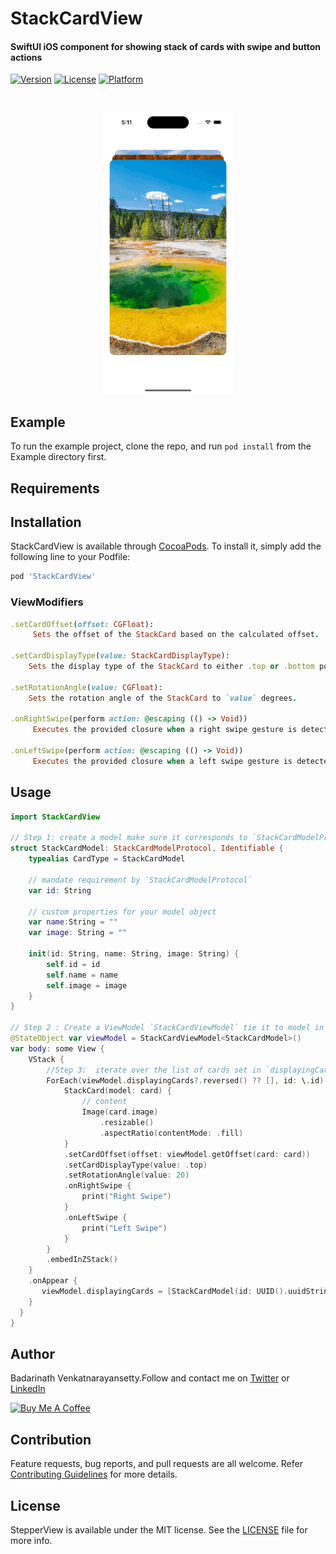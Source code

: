 # StackCardView

#### SwiftUI iOS component for showing stack of cards with swipe and button actions

[![Version](https://img.shields.io/cocoapods/v/StackCardView.svg?style=flat)](https://cocoapods.org/pods/StackCardView)
[![License](https://img.shields.io/cocoapods/l/StackCardView.svg?style=flat)](https://cocoapods.org/pods/StackCardView)
[![Platform](https://img.shields.io/cocoapods/p/StackCardView.svg?style=flat)](https://cocoapods.org/pods/StackCardView)

<br/>
<p align="center">
<img src="https://raw.githubusercontent.com/badrinathvm/StackCardView/master/images/StackCardView.gif" height="450" alt="StepperView"/>
</p>

## Example

To run the example project, clone the repo, and run `pod install` from the Example directory first.

## Requirements

## Installation

StackCardView is available through [CocoaPods](https://cocoapods.org). To install
it, simply add the following line to your Podfile:

```ruby
pod 'StackCardView'
```

### ViewModifiers 

```ruby
.setCardOffset(offset: CGFloat): 
     Sets the offset of the StackCard based on the calculated offset.

.setCardDisplayType(value: StackCardDisplayType): 
    Sets the display type of the StackCard to either .top or .bottom position.

.setRotationAngle(value: CGFloat): 
    Sets the rotation angle of the StackCard to `value` degrees.

.onRightSwipe(perform action: @escaping (() -> Void))
     Executes the provided closure when a right swipe gesture is detected

.onLeftSwipe(perform action: @escaping (() -> Void))
     Executes the provided closure when a left swipe gesture is detected
```

## Usage

``` swift
import StackCardView

// Step 1: create a model make sure it corresponds to `StackCardModelProtocol`
struct StackCardModel: StackCardModelProtocol, Identifiable {
    typealias CardType = StackCardModel
    
    // mandate requirement by `StackCardModelProtocol`
    var id: String
    
    // custom properties for your model object
    var name:String = ""
    var image: String = ""
    
    init(id: String, name: String, image: String) {
        self.id = id
        self.name = name
        self.image = image
    }
}

// Step 2 : Create a ViewModel `StackCardViewModel` tie it to model in `Step 1`
@StateObject var viewModel = StackCardViewModel<StackCardModel>()
var body: some View {
    VStack {
        //Step 3:  iterate over the list of cards set in `displayingCards`
        ForEach(viewModel.displayingCards?.reversed() ?? [], id: \.id) { card in
            StackCard(model: card) {
                // content 
                Image(card.image)
                    .resizable()
                    .aspectRatio(contentMode: .fill)
            }
            .setCardOffset(offset: viewModel.getOffset(card: card))
            .setCardDisplayType(value: .top) 
            .setRotationAngle(value: 20)
            .onRightSwipe {
                print("Right Swipe")
            }
            .onLeftSwipe {
                print("Left Swipe")
            }
        }
        .embedInZStack()
    }
    .onAppear {
       viewModel.displayingCards = [StackCardModel(id: UUID().uuidString, name: "Park1", image: "park1")]
    }
  }
}
```

## Author

Badarinath Venkatnarayansetty.Follow and contact me on <a href="https://twitter.com/badrivm">Twitter</a> or <a href="https://www.linkedin.com/in/badarinath-venkatnarayansetty-abb79146/">LinkedIn</a>

<a href="https://www.buymeacoffee.com/badrinathvm" target="_blank"><img src="https://img.buymeacoffee.com/button-api/?username=badrinathvm&button_colour=FFDD00&font_colour=000000&font_family=Cookie&outline_colour=000000&coffee_colour=FFDD00" alt="Buy Me A Coffee" style="height: 51px !important;width: 200px !important;" ></a>


## Contribution

Feature requests, bug reports, and pull requests are all welcome. Refer <a href="https://github.com/badrinathvm/StackCardView/blob/master/CONTRIBUTING.md">Contributing Guidelines</a> for more details.

## License

StepperView is available under the MIT license. See the [LICENSE](https://github.com/badrinathvm/StackCardView/blob/master/LICENSE) file for more info.
